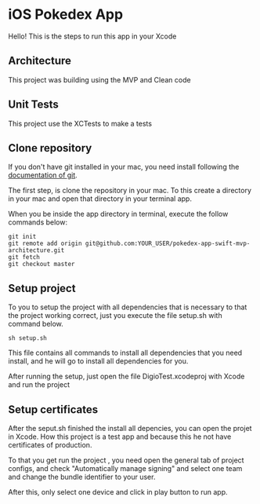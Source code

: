 # iOS Pokedex App

Hello! This is the steps to run this app in your Xcode

## Architecture

This project was building using the MVP and Clean code

## Unit Tests

This project use the XCTests to make a tests

## Clone repository

If you don't have git installed in your mac, you need install following the [documentation of git].

[documentation of git]:https://git-scm.com/download/mac

The first step, is clone the repository in your mac. To this create a directory in your mac and open that directory in your terminal app.

When you be inside the app directory in terminal, execute the follow commands below:


	git init
	git remote add origin git@github.com:YOUR_USER/pokedex-app-swift-mvp-architecture.git
	git fetch
	git checkout master

## Setup project

To you to setup the project with all dependencies that is necessary to that the project working correct, just you execute the file setup.sh with command below.

	sh setup.sh

This file contains all commands to install all dependencies that you need install, and he will go to install all dependencies for you.

After running the setup, just open the file DigioTest.xcodeproj with Xcode and run the project

## Setup certificates

After the seput.sh finished the install all depencies, you can open the projet in Xcode. How this project is a test app and because this he not have certificates of production. 

To that you get run the project , you need open the general tab of project configs, and check "Automatically manage signing" and select one team and change the bundle identifier to your user.

After this, only select one device and click in play button to run app.